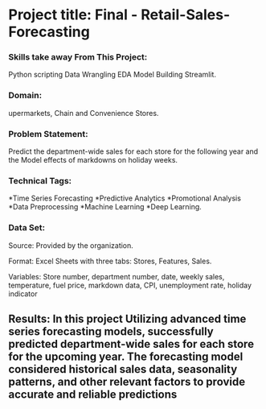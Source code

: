 # Project title: Final - Retail-Sales-Forecasting

### Skills take away From This Project:

Python scripting
Data Wrangling
EDA
Model Building
Streamlit.

### Domain:
upermarkets, Chain and Convenience Stores.

### Problem Statement: 
Predict the department-wide sales for each store for the following year and the Model effects of markdowns on holiday weeks.

### Technical Tags:
*Time Series Forecasting
*Predictive Analytics
*Promotional Analysis
*Data Preprocessing
*Machine Learning
*Deep Learning.

### Data Set:
Source: Provided by the organization.

Format: Excel Sheets with three tabs: Stores, Features, Sales.

Variables: Store number, department number, date, weekly sales, temperature, fuel price, markdown data, CPI, unemployment rate, holiday indicator


## Results: In this project Utilizing advanced time series forecasting models, successfully predicted department-wide sales for each store for the upcoming year. The forecasting model considered historical sales data, seasonality patterns, and other relevant factors to provide accurate and reliable predictions
